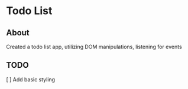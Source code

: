 # Todo List

## About

Created a todo list app, utilizing DOM manipulations, listening for events

## TODO

[ ] Add basic styling
